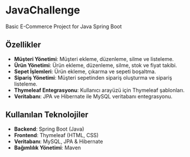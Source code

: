# JavaChallenge
Basic E-Commerce Project for Java Spring Boot

## Özellikler

- **Müşteri Yönetimi**: Müşteri ekleme, düzenleme, silme ve listeleme.
- **Ürün Yönetimi**: Ürün ekleme, düzenleme, silme, stok ve fiyat takibi.
- **Sepet İşlemleri**: Ürün ekleme, çıkarma ve sepeti boşaltma.
- **Sipariş Yönetimi**: Müşteri sepetinden sipariş oluşturma ve sipariş listeleme.
- **Thymeleaf Entegrasyonu**: Kullanıcı arayüzü için Thymeleaf şablonları.
- **Veritabanı**: JPA ve Hibernate ile MySQL veritabanı entegrasyonu.

## Kullanılan Teknolojiler

- **Backend**: Spring Boot (Java)
- **Frontend**: Thymeleaf (HTML, CSS)
- **Veritabanı**: MySQL, JPA & Hibernate
- **Bağımlılık Yönetimi**: Maven
